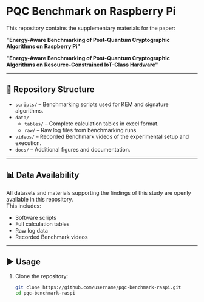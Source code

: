 # PQC Benchmark on Raspberry Pi

This repository contains the supplementary materials for the paper:

**"Energy-Aware Benchmarking of Post-Quantum Cryptographic Algorithms on Raspberry Pi"**

**"Energy-Aware Benchmarking of Post-Quantum Cryptographic Algorithms on Resource-Constrained IoT-Class Hardware"**

---

## 📂 Repository Structure

- `scripts/` – Benchmarking scripts used for KEM and signature algorithms.
- `data/`
  - `tables/` – Complete calculation tables in excel format.
  - `raw/` – Raw log files from benchmarking runs.
- `videos/` – Recorded Benchmark videos of the experimental setup and execution.
- `docs/` – Additional figures and documentation.

---

## 📊 Data Availability

All datasets and materials supporting the findings of this study are openly available in this repository.  
This includes:
- Software scripts
- Full calculation tables
- Raw log data
- Recorded Benchmark videos

---

## ▶️ Usage

1. Clone the repository:
   ```bash
   git clone https://github.com/username/pqc-benchmark-raspi.git
   cd pqc-benchmark-raspi
